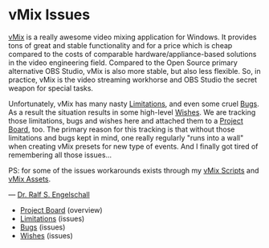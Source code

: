 
vMix Issues
===========

[vMix](https://www.vmix.com/) is a really awesome video mixing application for Windows.
It provides tons of great and stable functionality and for a price which is cheap
compared to the costs of comparable hardware/appliance-based solutions in the video engineering field.
Compared to the Open Source primary alternative OBS Studio, vMix is also more stable,
but also less flexible. So, in practice, vMix is the video streaming workhorse and
OBS Studio the secret weapon for special tasks.

Unfortunately, vMix has many nasty [Limitations](https://github.com/rse/vmix-issues/labels/type-limitation),
and even some cruel [Bugs](https://github.com/rse/vmix-issues/labels/type-bug).
As a result the situation results in some high-level [Wishes](https://github.com/rse/vmix-issues/labels/type-wish).
We are tracking those limitations, bugs and wishes here and attached them to a [Project Board](https://github.com/users/rse/projects/1/views/1), too.
The primary reason for this tracking is that without those limitations and bugs kept in mind, one really regularly "runs into a wall"
when creating vMix presets for new type of events. And I finally got tired of remembering all those issues...

PS: for some of the issues workarounds exists through my [vMix Scripts](https://github.com/rse/vmix-scripts/)
and [vMix Assets](https://github.com/rse/vmix-assets/).

&mdash; [Dr. Ralf S. Engelschall](mailto:rse@engelschall.com)

- [Project Board](https://github.com/users/rse/projects/1/views/1) (overview)
- [Limitations](https://github.com/rse/vmix-issues/labels/type-limitation) (issues)
- [Bugs](https://github.com/rse/vmix-issues/labels/type-bug) (issues)
- [Wishes](https://github.com/rse/vmix-issues/labels/type-wish) (issues)

